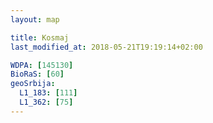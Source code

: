 ```yaml
---
layout: map

title: Kosmaj
last_modified_at: 2018-05-21T19:19:14+02:00

WDPA: [145130]
BioRaS: [60]
geoSrbija:
  L1_183: [111]
  L1_362: [75]
---
```


